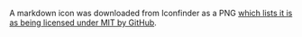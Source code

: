 A markdown icon was downloaded from Iconfinder as a PNG [which lists it is as being licensed under MIT by GitHub](https://www.iconfinder.com/icons/298823/markdown_icon).
